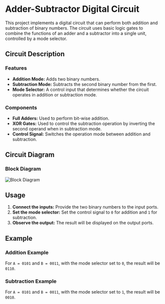# Adder-Subtractor Digital Circuit

This project implements a digital circuit that can perform both addition and subtraction of binary numbers. The circuit uses basic logic gates to combine the functions of an adder and a subtractor into a single unit, controlled by a mode selector.

## Circuit Description

### Features
- **Addition Mode:** Adds two binary numbers.
- **Subtraction Mode:** Subtracts the second binary number from the first.
- **Mode Selector:** A control input that determines whether the circuit operates in addition or subtraction mode.

### Components
- **Full Adders:** Used to perform bit-wise addition.
- **XOR Gates:** Used to control the subtraction operation by inverting the second operand when in subtraction mode.
- **Control Signal:** Switches the operation mode between addition and subtraction.

## Circuit Diagram

### Block Diagram
![Block Diagram](path_to_block_diagram_image.png)


## Usage

1. **Connect the inputs:** Provide the two binary numbers to the input ports.
2. **Set the mode selector:** Set the control signal to `0` for addition and `1` for subtraction.
3. **Observe the output:** The result will be displayed on the output ports.

## Example

### Addition Example
For `A = 0101` and `B = 0011`, with the mode selector set to `0`, the result will be `0110`.

### Subtraction Example
For `A = 0101` and `B = 0011`, with the mode selector set to `1`, the result will be `0010`.
